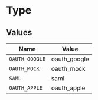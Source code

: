 # Type


## Values

| Name           | Value          |
| -------------- | -------------- |
| `OAUTH_GOOGLE` | oauth_google   |
| `OAUTH_MOCK`   | oauth_mock     |
| `SAML`         | saml           |
| `OAUTH_APPLE`  | oauth_apple    |